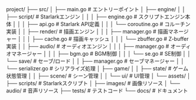 project/
├── src/
│   ├── main.go                 # エントリーポイント
│   ├── engine/
│   │   ├── script/            # Starlarkエンジン
│   │   │   ├── engine.go      # スクリプトエンジン本体
│   │   │   ├── api.go         # Starlark API定義
│   │   │   └── coroutine.go   # コルーチン実装
│   │   ├── render/            # 描画エンジン
│   │   │   ├── manager.go     # 描画マネージャー
│   │   │   ├── cache.go       # 描画キャッシュ
│   │   │   └── zbuffer.go     # Z-buffer実装
│   │   ├── audio/             # オーディオエンジン
│   │   │   ├── manager.go     # オーディオマネージャー
│   │   │   ├── bgm.go         # BGM制御
│   │   │   └── se.go          # SE制御
│   │   └── save/              # セーブ/ロード
│   │       ├── manager.go     # セーブマネージャー
│   │       └── serializer.go  # シリアライズ処理
│   ├── game/
│   │   ├── state/             # ゲーム状態管理
│   │   ├── scene/             # シーン管理
│   │   └── ui/                # UI管理
│   └── assets/
│       ├── scripts/           # Starlarkスクリプト
│       ├── images/            # 画像リソース
│       └── audio/             # 音声リソース
├── tests/                     # テストコード
└── docs/                      # ドキュメント 